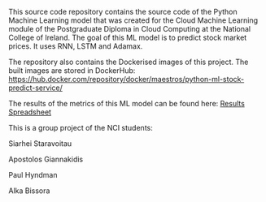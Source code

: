 This source code repository contains the source code of the Python Machine Learning model that was created for the Cloud Machine Learning module of the Postgraduate Diploma in Cloud Computing at the National College of Ireland. The goal of this ML model is to predict stock market prices. It uses RNN, LSTM and Adamax.

The repository also contains the Dockerised images of this project. The built images are stored in DockerHub:
https://hub.docker.com/repository/docker/maestros/python-ml-stock-predict-service/

The results of the metrics of this ML model can be found here:
[Results Spreadsheet](https://studentncirl-my.sharepoint.com/:x:/g/personal/x18162070_student_ncirl_ie/EUppT7BZE-1IqYuPcyVXaSkBEttlU-M8WpFj4zHeCe2q5Q?e=qmAjzX)

This is a group project of the NCI students:

Siarhei Staravoitau

Apostolos Giannakidis

Paul Hyndman

Alka Bissora
